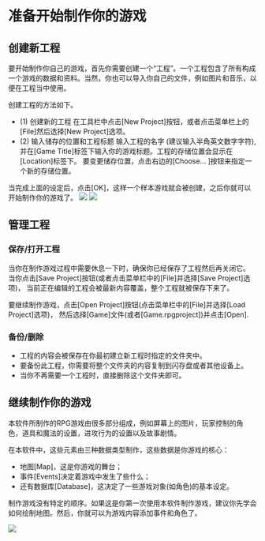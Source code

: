 # 准备开始制作你的游戏
## 创建新工程
要开始制作你自己的游戏，首先你需要创建一个“工程”。一个工程包含了所有构成一个游戏的数据和资料。当然，你也可以导入你自己的文件，例如图片和音乐，以便在工程当中使用。

 创建工程的方法如下。
+ (1) 创建新的工程
 在工具栏中点击[New Project]按钮，或者点击菜单栏上的[File]然后选择[New Project]选项。
+ (2) 输入储存的位置和工程标题
输入工程的名字 (建议输入半角英文数字字符),并在[Game Title]标签下输入你的游戏标题。工程的存储位置会显示在[Location]标签下。
要变更储存位置，点击右边的[Choose... ]按钮来指定一个新的存储位置。

当完成上面的设定后，点击[OK]，这样一个样本游戏就会被创建，之后你就可以开始制作你的游戏了。
![](../inc/img/01_02_img01.png)
![](../inc/img/01_02_img02.png)
## 管理工程
### 保存/打开工程
当你在制作游戏过程中需要休息一下时，确保你已经保存了工程然后再关闭它。
当你点击[Save Project]按钮(或者点击菜单栏中的[File]并选择[Save Project]选项)，
当前正在编辑的工程会被最新内容覆盖，整个工程就被保存下来了。

要继续制作游戏，点击[Open Project]按钮(点击菜单栏中的[File]并选择[Load Project]选项)，
然后选择[Game]文件(或者[Game.rpgproject])并点击[Open].

### 备份/删除 
+ 工程的内容会被保存在你最初建立新工程时指定的文件夹中。
+ 要备份此工程，你需要将整个文件夹的内容复制到闪存盘或者其他设备上。
+ 当你不再需要一个工程时，直接删除这个文件夹即可。
## 继续制作你的游戏
本软件所制作的RPG游戏由很多部分组成，例如屏幕上的图片，玩家控制的角色，道具和魔法的设置，进攻行为的设置以及故事剧情。

在本软件中，这些元素由三种数据类型制作，这些数据是你游戏的核心：
+ 地图[Map]，这是你游戏的舞台；
+ 事件[Events]决定着游戏中发生了些什么；
+ 还有数据库[Database]，这决定了一些游戏对象(如角色)的基本设定。

制作游戏没有特定的顺序。如果这是你第一次使用本软件制作游戏，建议你先学会如何绘制地图。然后，你就可以为游戏内容添加事件和角色了。

![](../inc/img/01_02_img03.png)
